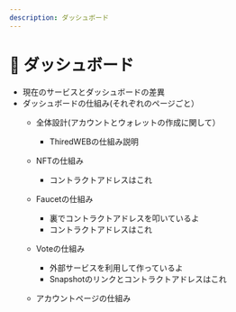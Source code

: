 ```yaml
---
description: ダッシュボード
---
```


# 📒 ダッシュボード

* 現在のサービスとダッシュボードの差異
* ダッシュボードの仕組み(それぞれのページごと）
  * 全体設計(アカウントとウォレットの作成に関して）
    * ThiredWEBの仕組み説明
  * NFTの仕組み
    * コントラクトアドレスはこれ
  *   Faucetの仕組み

      * 裏でコントラクトアドレスを叩いているよ
      * コントラクトアドレスはこれ


  * Voteの仕組み
    * 外部サービスを利用して作っているよ
    * Snapshotのリンクとコントラクトアドレスはこれ
  * アカウントページの仕組み
